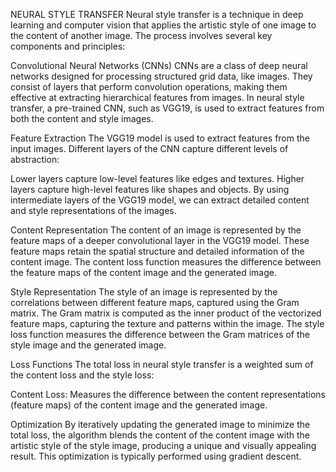 NEURAL STYLE TRANSFER
Neural style transfer is a technique in deep learning and computer vision that applies the artistic style of one image to the content of another image. The process involves several key components and principles:

Convolutional Neural Networks (CNNs)
CNNs are a class of deep neural networks designed for processing structured grid data, like images. They consist of layers that perform convolution operations, making them effective at extracting hierarchical features from images. In neural style transfer, a pre-trained CNN, such as VGG19, is used to extract features from both the content and style images.

Feature Extraction
The VGG19 model is used to extract features from the input images. Different layers of the CNN capture different levels of abstraction:

Lower layers capture low-level features like edges and textures.
Higher layers capture high-level features like shapes and objects.
By using intermediate layers of the VGG19 model, we can extract detailed content and style representations of the images.

Content Representation
The content of an image is represented by the feature maps of a deeper convolutional layer in the VGG19 model. These feature maps retain the spatial structure and detailed information of the content image. The content loss function measures the difference between the feature maps of the content image and the generated image.

Style Representation
The style of an image is represented by the correlations between different feature maps, captured using the Gram matrix. The Gram matrix is computed as the inner product of the vectorized feature maps, capturing the texture and patterns within the image. The style loss function measures the difference between the Gram matrices of the style image and the generated image.

Loss Functions
The total loss in neural style transfer is a weighted sum of the content loss and the style loss:

Content Loss: Measures the difference between the content representations (feature maps) of the content image and the generated image.

Optimization
By iteratively updating the generated image to minimize the total loss, the algorithm blends the content of the content image with the artistic style of the style image, producing a unique and visually appealing result. This optimization is typically performed using gradient descent.

